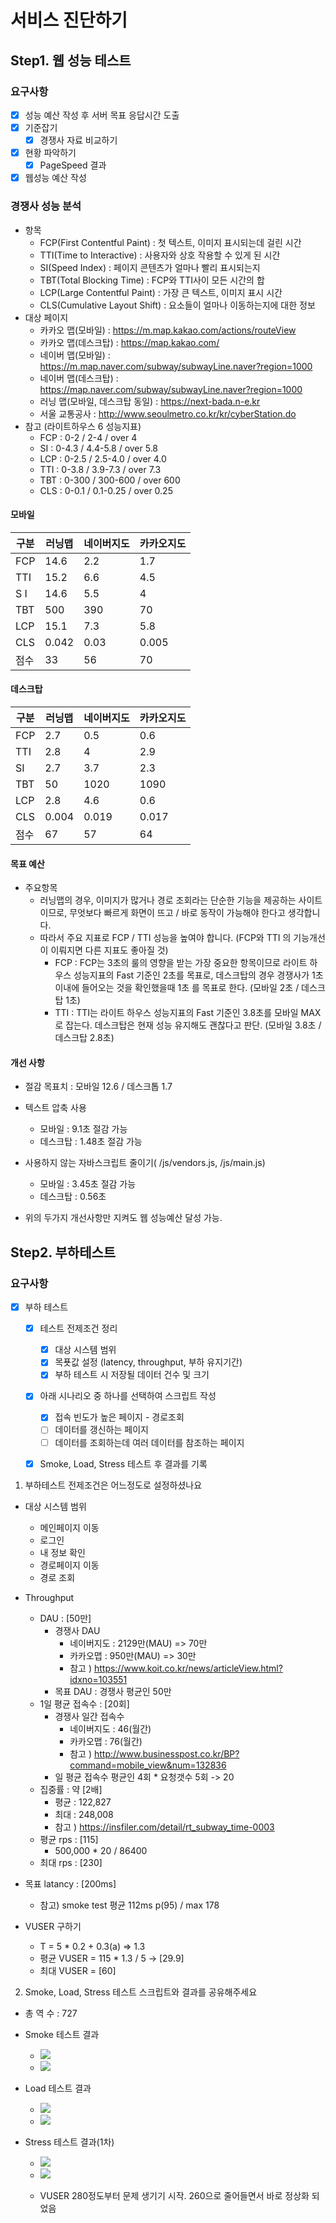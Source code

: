 # 서비스 진단하기

## Step1. 웹 성능 테스트

### 요구사항

- [x]  성능 예산 작성 후 서버 목표 응답시간 도출
  - [x] 기준잡기
    - [x] 경쟁사 자료 비교하기
  - [x] 현황 파악하기
    - [x] PageSpeed 결과
  - [x] 웹성능 예산 작성

### 경쟁사 성능 분석
- 항목
  - FCP(First Contentful Paint) : 첫 텍스트, 이미지 표시되는데 걸린 시간
  - TTI(Time to Interactive) : 사용자와 상호 작용할 수 있게 된 시간
  - SI(Speed Index) : 페이지 콘텐츠가 얼마나 빨리 표시되는지
  - TBT(Total Blocking Time) : FCP와 TTI사이 모든 시간의 합
  - LCP(Large Contentful Paint) : 가장 큰 텍스트, 이미지 표시 시간
  - CLS(Cumulative Layout Shift) : 요소들이 얼마나 이동하는지에 대한 정보
- 대상 페이지
  - 카카오 맵(모바일) : https://m.map.kakao.com/actions/routeView
  - 카카오 맵(데스크탑) : https://map.kakao.com/
  - 네이버 맵(모바일) : https://m.map.naver.com/subway/subwayLine.naver?region=1000
  - 네이버 맵(데스크탑) : https://map.naver.com/subway/subwayLine.naver?region=1000
  - 러닝 맵(모바일, 데스크탑 동일) : https://next-bada.n-e.kr
  - 서울 교통공사 : http://www.seoulmetro.co.kr/kr/cyberStation.do
- 참고 (라이트하우스 6 성능지표) 
  - FCP : 0-2 / 2-4 / over 4
  - SI : 0-4.3 / 4.4-5.8 / over 5.8
  - LCP : 0-2.5 / 2.5-4.0 / over 4.0
  - TTI : 0-3.8 / 3.9-7.3 / over 7.3
  - TBT : 0-300 / 300-600 / over 600
  - CLS : 0-0.1 / 0.1-0.25 / over 0.25

#### 모바일

| 구분  | 러닝맵   | 네이버지도 | 카카오지도 |
|-----|-------|-------|-------|
| FCP | 14.6  | 2.2   | 1.7   |
| TTI | 15.2  | 6.6   | 4.5   |
| S I | 14.6  | 5.5   | 4     |
| TBT | 500   | 390   | 70    |
| LCP | 15.1  | 7.3   | 5.8   |
| CLS | 0.042 | 0.03  | 0.005 |
| 점수  | 33    | 56    | 70    |


#### 데스크탑

| 구분  | 러닝맵   | 네이버지도 | 카카오지도 |
|-----|-------|-------|-------|
| FCP | 2.7   | 0.5   | 0.6   |
| TTI | 2.8   | 4     | 2.9   |
| SI  | 2.7   | 3.7   | 2.3   |
| TBT | 50    | 1020  | 1090  |
| LCP | 2.8   | 4.6   | 0.6   |
| CLS | 0.004 | 0.019 | 0.017 |
| 점수  | 67    | 57    | 64    |


#### 목표 예산
- 주요항목
  - 러닝맵의 경우, 이미지가 많거나 경로 조회라는 단순한 기능을 제공하는 사이트이므로, 무엇보다 빠르게 화면이 뜨고 / 바로 동작이 가능해야 한다고 생각합니다. 
  - 따라서 주요 지표로 FCP / TTI 성능을 높여야 합니다. (FCP와 TTI 의 기능개선이 이뤄지면 다른 지표도 좋아질 것) 
    - FCP : FCP는 3초의 룰의 영향을 받는 가장 중요한 항목이므로 라이트 하우스 성능지표의 Fast 기준인 2초를 목표로, 데스크탑의 경우 경쟁사가 1초 이내에 들어오는 것을 확인했을때 1초 를 목표로 한다. (모바일 2초 / 데스크탑 1초)
    - TTI : TTI는 라이트 하우스 성능지표의 Fast 기준인 3.8초를 모바일 MAX로 잡는다. 데스크탑은 현재 성능 유지해도 괜찮다고 판단. (모바일 3.8초 / 데스크탑 2.8초)

#### 개선 사항
- 절감 목표치 : 모바일 12.6 / 데스크톱 1.7
- 텍스트 압축 사용
  - 모바일 : 9.1초 절감 가능
  - 데스크탑 : 1.48초 절감 가능
- 사용하지 않는 자바스크립트 줄이기( /js/vendors.js, /js/main.js)
  - 모바일 : 3.45초 절감 가능
  - 데스크탑 : 0.56초

- 위의 두가지 개선사항만 지켜도 웹 성능예산 달성 가능.

## Step2. 부하테스트

### 요구사항

-[x] 부하 테스트
  -[x] 테스트 전제조건 정리
    -[x] 대상 시스템 범위
    -[x] 목푯값 설정 (latency, throughput, 부하 유지기간)
    -[x] 부하 테스트 시 저장될 데이터 건수 및 크기
  -[x] 아래 시나리오 중 하나를 선택하여 스크립트 작성
    -[x] 접속 빈도가 높은 페이지 - 경로조회
    -[ ] 데이터를 갱신하는 페이지
    -[ ] 데이터를 조회하는데 여러 데이터를 참조하는 페이지
  -[x] Smoke, Load, Stress 테스트 후 결과를 기록


1. 부하테스트 전제조건은 어느정도로 설정하셨나요

- 대상 시스템 범위
  - 메인페이지 이동
  - 로그인
  - 내 정보 확인
  - 경로페이지 이동
  - 경로 조회

- Throughput
  - DAU : [50만]
    - 경쟁사 DAU
      - 네이버지도 : 2129만(MAU) => 70만
      - 카카오맵 : 950만(MAU) => 30만
      - 참고 ) https://www.koit.co.kr/news/articleView.html?idxno=103551
    - 목표 DAU : 경쟁사 평균인 50만
  - 1일 평균 접속수 : [20회] 
    - 경쟁사 일간 접속수
      - 네이버지도 : 46(월간)
      - 카카오맵 : 76(월간)
      - 참고 ) http://www.businesspost.co.kr/BP?command=mobile_view&num=132836
    - 일 평균 접속수 평균인 4회 * 요청갯수 5회 -> 20
  - 집중률 : 약 [2배]
    - 평균 : 122,827
    - 최대 : 248,008
    - 참고 ) https://insfiler.com/detail/rt_subway_time-0003
  - 평균 rps : [115]
    - 500,000 * 20 / 86400
  - 최대 rps : [230]

- 목표 latancy : [200ms] 
  - 참고) smoke test 평균 112ms p(95) / max 178
- VUSER 구하기
  - T = 5 * 0.2 + 0.3(a) => 1.3
  - 평균 VUSER = 115 * 1.3 / 5 -> [29.9]
  - 최대 VUSER = [60]


2. Smoke, Load, Stress 테스트 스크립트와 결과를 공유해주세요
- 총 역 수 : 727

- Smoke 테스트 결과

  - <img src="./k6/smoke/smoke_k6.png">
  - <img src="./k6/smoke/smoke_grafana.png">

- Load 테스트 결과

  - <img src="./k6/load/load_k6.png">
  - <img src="./k6/load/load_grafana.png">

- Stress 테스트 결과(1차)

  - <img src="./k6/stress/stress_k6.png">
  - <img src="./k6/stress/stress_grafana.png">

  - VUSER 280정도부터 문제 생기기 시작. 260으로 줄어들면서 바로 정상화 되었음